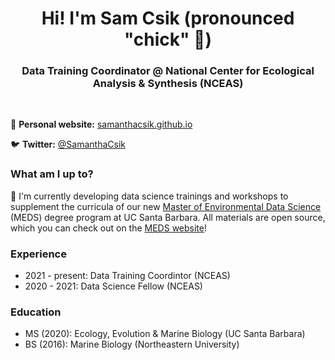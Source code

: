 <h1 align="center">Hi! I'm Sam Csik (pronounced "chick" 🐥)</h1>

<h3 align="center"> Data Training Coordinator @ National Center for Ecological Analysis & Synthesis (NCEAS)</h3>

<br>

📝 **Personal website:** [samanthacsik.github.io](https://samanthacsik.github.io/)

🐦 **Twitter:** [@SamanthaCsik](https://twitter.com/SamanthaCsik)

### What am I up to? 

🌱 I'm currently developing data science trainings and workshops to supplement the curricula of our new [Master of Environmental Data Science](https://bren.ucsb.edu/masters-programs/master-environmental-data-science/academics-meds) (MEDS) degree program at UC Santa Barbara. All materials are open source, which you can check out on the [MEDS website](https://ucsb-meds.github.io/workshops.html)! 

### Experience

- 2021 - present: Data Training Coordintor (NCEAS)
- 2020 - 2021: Data Science Fellow (NCEAS)

### Education

- MS (2020): Ecology, Evolution & Marine Biology (UC Santa Barbara)
- BS (2016): Marine Biology (Northeastern University)

<!--
**samanthacsik/samanthacsik** is a ✨ _special_ ✨ repository because its `README.md` (this file) appears on your GitHub profile.

Here are some ideas to get you started:

- 🔭 I’m currently working on ...
- 🌱 I’m currently learning ...
- 👯 I’m looking to collaborate on ...
- 🤔 I’m looking for help with ...
- 💬 Ask me about ...
- 📫 How to reach me: ...
- 😄 Pronouns: ...
- ⚡ Fun fact: ...
-->
